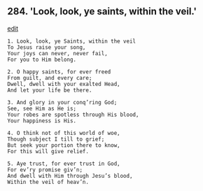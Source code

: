 
## 284.  'Look, look, ye saints, within the veil.'
[edit](https://docs.google.com/document/d/1jjXJqmmr%2DHdFDq_Gk1g%2DW0G39mAnD_Lu/edit?mode=html)



    1. Look, look, ye Saints, within the veil
    To Jesus raise your song,
    Your joys can never, never fail,
    For you to Him belong.

    2. O happy saints, for ever freed
    From guilt, and every care;
    Dwell, dwell with your exalted Head,
    And let your life be there.

    3. And glory in your conq’ring God;
    See, see Him as He is;
    Your robes are spotless through His blood, 
    Your happiness is His.

    4. O think not of this world of woe,
    Though subject I till to grief;
    But seek your portion there to know,
    For this will give relief.

    5. Aye trust, for ever trust in God,
    For ev’ry promise giv’n;
    And dwell with Him through Jesu’s blood, 
    Within the veil of heav’n.
